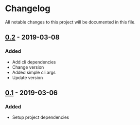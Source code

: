 # Changelog
All notable changes to this project will be documented in this file.

## [0.2] - 2019-03-08
### Added
- Add cli dependencies
- Change version
- Added simple cli args
- Update version

## [0.1] - 2019-03-06
### Added
- Setup project dependencies

[0.2]: https://github.com/clybs/supbruh/compare/v0.1...v0.2
[0.1]: https://github.com/clybs/supbruh/releases/tag/v0.1